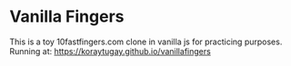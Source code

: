 # Vanilla Fingers
This is a toy 10fastfingers.com clone in vanilla js for practicing purposes.
Running at: https://koraytugay.github.io/vanillafingers
